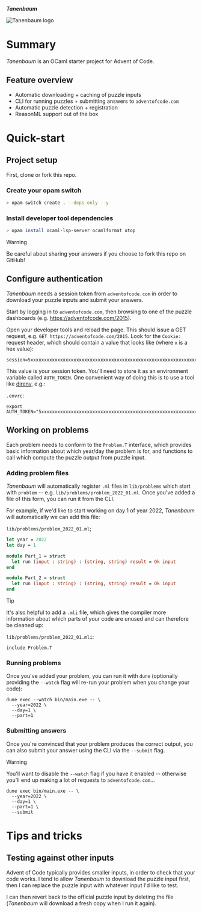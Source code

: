 **_Tanenbaum_**

![Tanenbaum logo](https://github.com/Sixstring982/tanenbaum/blob/main/public/logo.webp?raw=true "Tanenbaum logo")

# Summary

_Tanenbaum_ is an OCaml starter project for Advent of Code.

## Feature overview

- Automatic downloading + caching of puzzle inputs
- CLI for running puzzles + submitting answers to `adventofcode.com`
- Automatic puzzle detection + registration
- ReasonML support out of the box

# Quick-start

## Project setup

First, clone or fork this repo.

### Create your opam switch

```bash
> opam switch create . --deps-only --y
```

### Install developer tool dependencies

```bash
> opam install ocaml-lsp-server ocamlformat utop
```

> [!WARNING]
> Be careful about sharing your answers if you choose to fork this repo on
> GitHub!

## Configure authentication

_Tanenbaum_ needs a session token from `adventofcode.com` in order to download
your puzzle inputs and submit your answers.

Start by logging in to `adventofcode.com`, then browsing to one of the puzzle
dashboards (e.g. https://adventofcode.com/2015).

Open your developer tools and reload the page. This should issue a GET request,
e.g. `GET https://adventofcode.com/2015`. Look for the `Cookie: ` request
header, which should contain a value that looks like (where `x` is a hex value):

```
session=5xxxxxxxxxxxxxxxxxxxxxxxxxxxxxxxxxxxxxxxxxxxxxxxxxxxxxxxxxxxxxxxxxxxxxxxxxxxxxxxxxxxxxxxxxxxxxxxxxxxxxxxxxxxxxxxxxxxxxxxxxxxxxx5
```

This value is your session token. You'll need to store it as an environment
variable called `AUTH_TOKEN`. One convenient way of doing this is to use a tool
like [direnv](https://direnv.net/), e.g.:

`.envrc`:

```shell
export AUTH_TOKEN="5xxxxxxxxxxxxxxxxxxxxxxxxxxxxxxxxxxxxxxxxxxxxxxxxxxxxxxxxxxxxxxxxxxxxxxxxxxxxxxxxxxxxxxxxxxxxxxxxxxxxxxxxxxxxxxxxxxxxxxxxxxxxxx5"
```

## Working on problems

Each problem needs to conform to the `Problem.T` interface, which provides basic
information about which year/day the problem is for, and functions to call which
compute the puzzle output from puzzle input.

### Adding problem files

_Tanenbaum_ will automatically register `.ml` files in `lib/problems` which start
with `problem` -- e.g. `lib/problems/problem_2022_01.ml`. Once you've added a
file of this form, you can run it from the CLI.

For example, if we'd like to start working on day 1 of year 2022, _Tanenbaum_
will automatically we can add this file:

`lib/problems/problem_2022_01.ml`;

```ocaml
let year = 2022
let day = 1

module Part_1 = struct
  let run (input : string) : (string, string) result = Ok input
end

module Part_2 = struct
  let run (input : string) : (string, string) result = Ok input
end
```

> [!TIP]
> It's also helpful to add a `.mli` file, which gives the compiler more
> information about which parts of your code are unused and can therefore be
> cleaned up:

`lib/problems/problem_2022_01.mli`:

```ocaml_interface
include Problem.T
```

### Running problems

Once you've added your problem, you can run it with `dune` (optionally providing
the `--watch` flag will re-run your problem when you change your code):

```shell
dune exec --watch bin/main.exe -- \
  --year=2022 \
  --day=1 \
  --part=1
```

### Submitting answers

Once you're convinced that your problem produces the correct output, you can
also submit your answer using the CLI via the `--submit` flag.

> [!WARNING]
> You'll want to disable the `--watch` flag if you have it enabled -- otherwise
> you'll end up making a lot of requests to `adventofcode.com`...

```shell
dune exec bin/main.exe -- \
  --year=2022 \
  --day=1 \
  --part=1 \
  --submit
```

# Tips and tricks

## Testing against other inputs

Advent of Code typically provides smaller inputs, in order to check that your
code works. I tend to allow _Tanenbaum_ to download the puzzle input first, then
I can replace the puzzle input with whatever input I'd like to test.

I can then revert back to the official puzzle input by deleting the file
(_Tanenbaum_ will download a fresh copy when I run it again).
